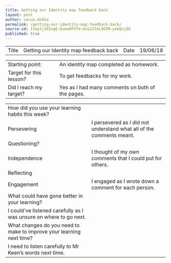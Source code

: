 ```yaml
---
title: Getting our Identity map feedback back
layout: post
author: varun.dokka
permalink: /getting-our-identity-map-feedback-back/
source-id: 1lmytj1k5sgE-EumuRP2Tm-buS22IeLXOZM-ye6QxjQU
published: true
---
```

<table>
  <tr>
    <td>Title</td>
    <td>Getting our Identity map feedback back</td>
    <td>Date</td>
    <td>19/06/18</td>
  </tr>
</table>


<table>
  <tr>
    <td>Starting point:</td>
    <td>An identity map completed as homework.</td>
  </tr>
  <tr>
    <td>Target for this lesson?</td>
    <td>To get feedbacks for my work.</td>
  </tr>
  <tr>
    <td>Did I reach my target? </td>
    <td>Yes as I had many comments on both of the pages.</td>
  </tr>
</table>


<table>
  <tr>
    <td>How did you use your learning habits this week?</td>
    <td></td>
  </tr>
  <tr>
    <td>Persevering</td>
    <td>I persevered as I did not understand what all of the comments meant.</td>
  </tr>
  <tr>
    <td>Questioning?</td>
    <td></td>
  </tr>
  <tr>
    <td>Independence</td>
    <td>I thought of my own comments that I could put for others.</td>
  </tr>
  <tr>
    <td>Reflecting</td>
    <td></td>
  </tr>
  <tr>
    <td>Engagement</td>
    <td>I engaged as I wrote down a comment for each person.</td>
  </tr>
  <tr>
    <td>What could have gone better in your learning?</td>
    <td></td>
  </tr>
  <tr>
    <td>I could've listened carefully as I was unsure on where to go next.</td>
    <td></td>
  </tr>
  <tr>
    <td>What changes do you need to make to improve your learning next time?</td>
    <td></td>
  </tr>
  <tr>
    <td>I need to listen carefully to Mr Keen’s words next time.</td>
    <td></td>
  </tr>
</table>


